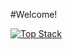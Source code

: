 #Welcome!


[![Top Stack](https://widget.realdeveloper.pro/api/top?stack=Java,Vue.js,JavaScript)](https://github.com/ouroboros-t)

<!---
[![Badge](https://widget.realdeveloper.pro/api/badge?title=Languages&badges=JavaScript,Vue.js,Java)](https://github.com/ouroboros-t)
--->



<!---
ouroboros-t/ouroboros-t is a ✨ special ✨ repository because its `README.md` (this file) appears on your GitHub profile.
You can click the Preview link to take a look at your changes.
--->
